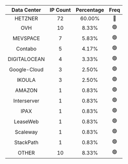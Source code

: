 | Data Center | IP Count | Percentage | Freq |
|:------------:|:--------:|:-----------:|:-----:|
| HETZNER | 72 | 60.00% | 🔴 |
| OVH | 10 | 8.33% | 🟢 |
| MEVSPACE | 7 | 5.83% | 🟢 |
| Contabo | 5 | 4.17% | 🟢 |
| DIGITALOCEAN | 4 | 3.33% | 🟢 |
| Google-Cloud | 3 | 2.50% | 🟢 |
| IKOULA | 3 | 2.50% | 🟢 |
| AMAZON | 1 | 0.83% | 🟢 |
| Interserver | 1 | 0.83% | 🟢 |
| IPAX | 1 | 0.83% | 🟢 |
| LeaseWeb | 1 | 0.83% | 🟢 |
| Scaleway | 1 | 0.83% | 🟢 |
| StackPath | 1 | 0.83% | 🟢 |
| OTHER | 10 | 8.33% | 🟢 |